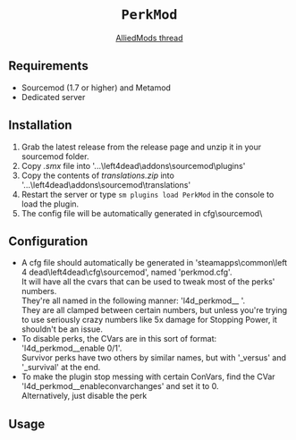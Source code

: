 <div align="center">
  <h1><code>PerkMod</code></h1>
  <p><a href="https://forums.alliedmods.net/showthread.php?t=99305">AlliedMods thread</a></p>
</div>

## Requirements ##

- Sourcemod (1.7 or higher) and Metamod
- Dedicated server


## Installation ##

1. Grab the latest release from the release page and unzip it in your sourcemod folder.
2. Copy _.smx_ file into '...\left4dead\addons\sourcemod\plugins\'
3. Copy the contents of _translations.zip_ into '...\left4dead\addons\sourcemod\translations\'
4. Restart the server or type `sm plugins load PerkMod` in the console to load the plugin.
5. The config file will be automatically generated in cfg\sourcemod\

## Configuration ##
- A cfg file should automatically be generated in 'steamapps\common\left 4 dead\left4dead\cfg\sourcemod', named 'perkmod.cfg'. \
It will have all the cvars that can be used to tweak most of the perks' numbers.\
They're all named in the following manner: 'l4d_perkmod_<perkname>_<property> <variable>'.\
They are all clamped between certain numbers, but unless you're trying to use seriously crazy numbers like 5x damage for Stopping Power, it shouldn't be an issue.
- To disable perks, the CVars are in this sort of format: 'l4d_perkmod_<perkname>_enable 0/1'.\
 Survivor perks have two others by similar names, but with '_versus' and '_survival' at the end.
- To make the plugin stop messing with certain ConVars, find the CVar 'l4d_perkmod_<perkname>_enableconvarchanges' and set it to 0.\
Alternatively, just disable the perk


## Usage ##
